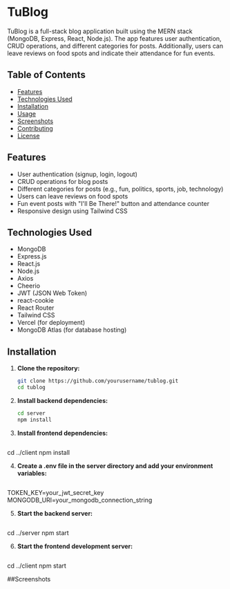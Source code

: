 # TuBlog

TuBlog is a full-stack blog application built using the MERN stack (MongoDB, Express, React, Node.js). The app features user authentication, CRUD operations, and different categories for posts. Additionally, users can leave reviews on food spots and indicate their attendance for fun events.

## Table of Contents

- [Features](#features)
- [Technologies Used](#technologies-used)
- [Installation](#installation)
- [Usage](#usage)
- [Screenshots](#screenshots)
- [Contributing](#contributing)
- [License](#license)

## Features

- User authentication (signup, login, logout)
- CRUD operations for blog posts
- Different categories for posts (e.g., fun, politics, sports, job, technology)
- Users can leave reviews on food spots
- Fun event posts with "I'll Be There!" button and attendance counter
- Responsive design using Tailwind CSS

## Technologies Used

- MongoDB
- Express.js
- React.js
- Node.js
- Axios
- Cheerio
- JWT (JSON Web Token)
- react-cookie
- React Router
- Tailwind CSS
- Vercel (for deployment)
- MongoDB Atlas (for database hosting)

## Installation

1. **Clone the repository:**
   ```bash
   git clone https://github.com/yourusername/tublog.git
   cd tublog
   
2. **Install backend dependencies:**
   ```bash
   cd server
   npm install

3. **Install frontend dependencies:**
   ```bash
  cd ../client
  npm install


4. **Create a .env file in the server directory and add your environment variables:**
   ```bash
  TOKEN_KEY=your_jwt_secret_key
  MONGODB_URI=your_mongodb_connection_string


5. **Start the backend server:**
   ```bash
  cd ../server
  npm start

6. **Start the frontend development server:**
   ```bash
  cd ../client
  npm start

##Screenshots



